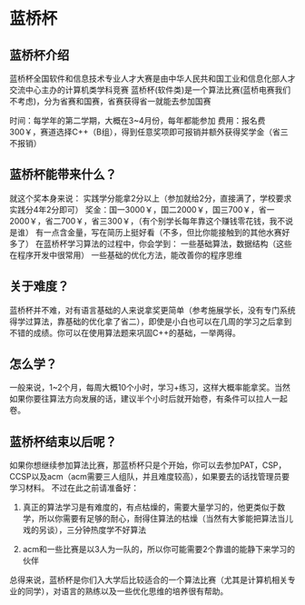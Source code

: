 # 蓝桥杯
## 蓝桥杯介绍
蓝桥杯全国软件和信息技术专业人才大赛是由中华人民共和国工业和信息化部人才交流中心主办的计算机类学科竞赛
蓝桥杯(软件类)是一个算法比赛(蓝桥电赛我们不考虑)，分为省赛和国赛，省赛获得省一就能去参加国赛

时间：每学年的第二学期，大概在3~4月份，每年都能参加
费用：报名费300￥，赛道选择C++（B组），得到任意奖项即可报销并额外获得奖学金（省三不报销）


## 蓝桥杯能带来什么？

就这个奖本身来说：
 实践学分能拿2分以上（参加就给2分，直接满了，学校要求实践分4年2分即可） 
 奖金：国一3000￥，国二2000￥，国三700￥，省一2000￥，省二700￥，省三300￥，（有个别学长每年靠这个赚钱零花钱，我不说是谁） 
 有一点含金量，写在简历上挺好看（不多，但比你能接触到的其他水赛好多了） 
在蓝桥杯学习算法的过程中，你会学到：
 一些基础算法，数据结构（这些在程序开发中很常用） 
 一些基础的优化方法，能改善你的程序思维 

## 关于难度？

蓝桥杯并不难，对有语言基础的人来说拿奖更简单（参考施展学长，没有专门系统得学过算法，靠基础的优化拿了省二），即使是小白也可以在几周的学习之后拿到不错的成绩。你可以在使用算法题来巩固C++的基础，一举两得。


## 怎么学？
一般来说，1~2个月，每周大概10个小时，学习+练习，这样大概率能拿奖。当然如果你要往算法方向发展的话，建议半个小时后就开始卷，有条件可以拉人一起卷。


## 蓝桥杯结束以后呢？
如果你想继续参加算法比赛，那蓝桥杯只是个开始，你可以去参加PAT，CSP，CCSP以及acm（acm需要三人组队，并且难度较高），如果要去的话找管理员要学习材料。
不过在此之前请准备好：
1. 真正的算法学习是有难度的，有点枯燥的，需要大量学习的，他更类似于数学，所以你需要有足够的耐心，耐得住算法的枯燥（当然有大爹能把算法当儿戏的另谈），三分钟热度学不好算法

2. acm和一些比赛是以3人为一队的，所以你可能需要2个靠谱的能静下来学习的伙伴 

总得来说，蓝桥杯是你们入大学后比较适合的一个算法比赛（尤其是计算机相关专业的同学），对语言的熟练以及一些优化思维的培养很有帮助。